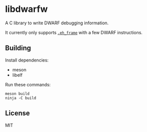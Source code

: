 # libdwarfw

A C library to write DWARF debugging information.

It currently only supports [`.eh_frame`][eh_frame] with a few DWARF
instructions.

## Building

Install dependencies:

* meson
* libelf

Run these commands:

```
meson build
ninja -C build
```

## License

MIT

[eh_frame]: https://refspecs.linuxfoundation.org/LSB_5.0.0/LSB-Core-generic/LSB-Core-generic/ehframechpt.html
